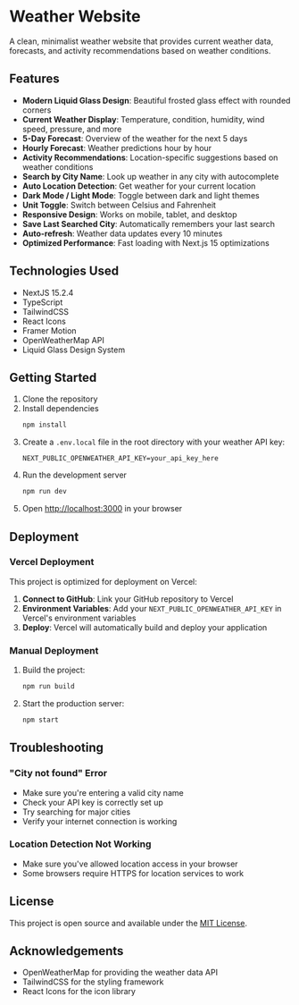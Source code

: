 # Weather Website

A clean, minimalist weather website that provides current weather data, forecasts, and activity recommendations based on weather conditions.

## Features

- **Modern Liquid Glass Design**: Beautiful frosted glass effect with rounded corners
- **Current Weather Display**: Temperature, condition, humidity, wind speed, pressure, and more
- **5-Day Forecast**: Overview of the weather for the next 5 days
- **Hourly Forecast**: Weather predictions hour by hour
- **Activity Recommendations**: Location-specific suggestions based on weather conditions
- **Search by City Name**: Look up weather in any city with autocomplete
- **Auto Location Detection**: Get weather for your current location
- **Dark Mode / Light Mode**: Toggle between dark and light themes
- **Unit Toggle**: Switch between Celsius and Fahrenheit
- **Responsive Design**: Works on mobile, tablet, and desktop
- **Save Last Searched City**: Automatically remembers your last search
- **Auto-refresh**: Weather data updates every 10 minutes
- **Optimized Performance**: Fast loading with Next.js 15 optimizations

## Technologies Used

- NextJS 15.2.4
- TypeScript
- TailwindCSS
- React Icons
- Framer Motion
- OpenWeatherMap API
- Liquid Glass Design System

## Getting Started

1. Clone the repository
2. Install dependencies
   ```bash
   npm install
   ```
3. Create a `.env.local` file in the root directory with your weather API key:
   ```
   NEXT_PUBLIC_OPENWEATHER_API_KEY=your_api_key_here
   ```
4. Run the development server
   ```bash
   npm run dev
   ```
5. Open [http://localhost:3000](http://localhost:3000) in your browser

## Deployment

### Vercel Deployment

This project is optimized for deployment on Vercel:

1. **Connect to GitHub**: Link your GitHub repository to Vercel
2. **Environment Variables**: Add your `NEXT_PUBLIC_OPENWEATHER_API_KEY` in Vercel's environment variables
3. **Deploy**: Vercel will automatically build and deploy your application

### Manual Deployment

1. Build the project:
   ```bash
   npm run build
   ```
2. Start the production server:
   ```bash
   npm start
   ```

## Troubleshooting

### "City not found" Error
- Make sure you're entering a valid city name
- Check your API key is correctly set up
- Try searching for major cities
- Verify your internet connection is working

### Location Detection Not Working
- Make sure you've allowed location access in your browser
- Some browsers require HTTPS for location services to work

## License

This project is open source and available under the [MIT License](LICENSE).

## Acknowledgements

- OpenWeatherMap for providing the weather data API
- TailwindCSS for the styling framework
- React Icons for the icon library

